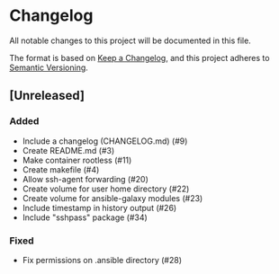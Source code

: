 # Changelog

All notable changes to this project will be documented in this file.

The format is based on [Keep a Changelog](https://keepachangelog.com/en/1.1.0/),
and this project adheres to [Semantic Versioning](https://semver.org/spec/v2.0.0.html).

## [Unreleased]

### Added

- Include a changelog (CHANGELOG.md) (#9)
- Create README.md (#3)
- Make container rootless (#11)
- Create makefile (#4)
- Allow ssh-agent forwarding (#20)
- Create volume for user home directory (#22)
- Create volume for ansible-galaxy modules (#23)
- Include timestamp in history output (#26)
- Include "sshpass" package (#34)


### Fixed

 - Fix permissions on .ansible directory (#28)
